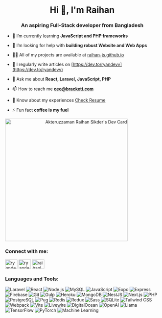 <h1 align="center">Hi 👋, I'm Raihan</h1>
<h3 align="center">An aspiring Full-Stack developer from Bangladesh</h3>

- 🌱 I’m currently learning **JavaScript and PHP frameworks**

- 🤝 I’m looking for help with **building robust Website and Web Apps**

- 👨‍💻 All of my projects are available at [raihan-js.github.io](raihan-js.github.io)

- 📝 I regularly write articles on [https://dev.to/ryandevv](https://dev.to/ryandevv)

- 💬 Ask me about **React, Laravel, JavaScript, PHP**

- 📫 How to reach me **ceo@bracketi.com**

- 📄 Know about my experiences [Check Resume](https://drive.google.com/file/d/1RVjVjXq3EQm-067W9F4_wizV3o_3zbMp/view?usp=share_link)

- ⚡ Fun fact **coffee is my fuel**


<a align="right" href="https://app.daily.dev/Raihan_js"><img src="https://api.daily.dev/devcards/cc40c6a0b6cd42b793a01b7453fbe995.png?r=q7q" width="400" alt="Akteruzzaman Raihan Sikder's Dev Card"/></a>

<h3 align="left">Connect with me:</h3>
<p align="left">
<a href="https://dev.to/ryandevv" target="blank"><img align="center" src="https://raw.githubusercontent.com/rahuldkjain/github-profile-readme-generator/master/src/images/icons/Social/devto.svg" alt="ryandevv" height="30" width="40" /></a>
<a href="https://twitter.com/ryandevv_" target="blank"><img align="center" src="https://raw.githubusercontent.com/rahuldkjain/github-profile-readme-generator/master/src/images/icons/Social/twitter.svg" alt="ryandevv_" height="30" width="40" /></a>
<a href="https://fb.com/raihanl2" target="blank"><img align="center" src="https://raw.githubusercontent.com/rahuldkjain/github-profile-readme-generator/master/src/images/icons/Social/facebook.svg" alt="raihanl2" height="30" width="40" /></a>
</p>

<h3 align="left">Languages and Tools:</h3>
<p align="left">
<!-- Laravel -->
<img src="https://img.shields.io/badge/Laravel-FF2D20?style=for-the-badge&logo=laravel&logoColor=white" alt="Laravel" />
<!-- React -->
<img src="https://img.shields.io/badge/React-61DAFB?style=for-the-badge&logo=react&logoColor=black" alt="React" />
<!-- Node.js -->
<img src="https://img.shields.io/badge/Node.js-339933?style=for-the-badge&logo=node.js&logoColor=white" alt="Node.js" />
<!-- MySQL -->
<img src="https://img.shields.io/badge/MySQL-4479A1?style=for-the-badge&logo=mysql&logoColor=white" alt="MySQL" />
<!-- JavaScript -->
<img src="https://img.shields.io/badge/JavaScript-F7DF1E?style=for-the-badge&logo=javascript&logoColor=black" alt="JavaScript" />
<!-- Expo -->
<img src="https://img.shields.io/badge/Expo-1B1F23?style=for-the-badge&logo=expo&logoColor=white" alt="Expo" />
<!-- Express -->
<img src="https://img.shields.io/badge/Express-000000?style=for-the-badge&logo=express&logoColor=white" alt="Express" />
<!-- Firebase -->
<img src="https://img.shields.io/badge/Firebase-FFCA28?style=for-the-badge&logo=firebase&logoColor=black" alt="Firebase" />
<!-- Git -->
<img src="https://img.shields.io/badge/Git-F05032?style=for-the-badge&logo=git&logoColor=white" alt="Git" />
<!-- Gulp -->
<img src="https://img.shields.io/badge/Gulp-CF4647?style=for-the-badge&logo=gulp&logoColor=white" alt="Gulp" />
<!-- Heroku -->
<img src="https://img.shields.io/badge/Heroku-430098?style=for-the-badge&logo=heroku&logoColor=white" alt="Heroku" />
<!-- MongoDB -->
<img src="https://img.shields.io/badge/MongoDB-47A248?style=for-the-badge&logo=mongodb&logoColor=white" alt="MongoDB" />
<!-- NestJS -->
<img src="https://img.shields.io/badge/NestJS-E0234E?style=for-the-badge&logo=nestjs&logoColor=white" alt="NestJS" />
<!-- Next.js -->
<img src="https://img.shields.io/badge/Next.js-000000?style=for-the-badge&logo=next.js&logoColor=white" alt="Next.js" />
<!-- PHP -->
<img src="https://img.shields.io/badge/PHP-777BB4?style=for-the-badge&logo=php&logoColor=white" alt="PHP" />
<!-- PostgreSQL -->
<img src="https://img.shields.io/badge/PostgreSQL-336791?style=for-the-badge&logo=postgresql&logoColor=white" alt="PostgreSQL" />
<!-- Pug -->
<img src="https://img.shields.io/badge/Pug-A86454?style=for-the-badge&logo=pug&logoColor=white" alt="Pug" />
<!-- Redis -->
<img src="https://img.shields.io/badge/Redis-DC382D?style=for-the-badge&logo=redis&logoColor=white" alt="Redis" />
<!-- Redux -->
<img src="https://img.shields.io/badge/Redux-764ABC?style=for-the-badge&logo=redux&logoColor=white" alt="Redux" />
<!-- Sass -->
<img src="https://img.shields.io/badge/Sass-CC6699?style=for-the-badge&logo=sass&logoColor=white" alt="Sass" />
<!-- SQLite -->
<img src="https://img.shields.io/badge/SQLite-003B57?style=for-the-badge&logo=sqlite&logoColor=white" alt="SQLite" />
<!-- Tailwind CSS -->
<img src="https://img.shields.io/badge/Tailwind_CSS-38B2AC?style=for-the-badge&logo=tailwind-css&logoColor=white" alt="Tailwind CSS" />
<!-- Webpack -->
<img src="https://img.shields.io/badge/Webpack-8DD6F9?style=for-the-badge&logo=webpack&logoColor=black" alt="Webpack" />
<!-- Vite -->
<img src="https://img.shields.io/badge/Vite-B73BFE?style=for-the-badge&logo=vite&logoColor=FFD62E" alt="Vite" />
  <!-- Livewire -->
<img src="https://img.shields.io/badge/Livewire-20B2AA?style=for-the-badge&logo=laravel-livewire&logoColor=white" alt="Livewire" />
<!-- DigitalOcean -->
<img src="https://img.shields.io/badge/DigitalOcean-0080FF?style=for-the-badge&logo=digitalocean&logoColor=white" alt="DigitalOcean" />
<!-- OpenAI -->
<img src="https://img.shields.io/badge/OpenAI-412991?style=for-the-badge&logo=openai&logoColor=white" alt="OpenAI" />
<!-- Llama -->
<img src="https://img.shields.io/badge/Llama-FFA500?style=for-the-badge&logo=llama&logoColor=white" alt="Llama" />
<!-- TensorFlow -->
<img src="https://img.shields.io/badge/TensorFlow-FF6F00?style=for-the-badge&logo=tensorflow&logoColor=white" alt="TensorFlow" />
<!-- PyTorch -->
<img src="https://img.shields.io/badge/PyTorch-EE4C2C?style=for-the-badge&logo=pytorch&logoColor=white" alt="PyTorch" />
<!-- Machine Learning -->
<img src="https://img.shields.io/badge/Machine_Learning-0769AD?style=for-the-badge&logo=MachineLearning&logoColor=white" alt="Machine Learning" />

</p>


